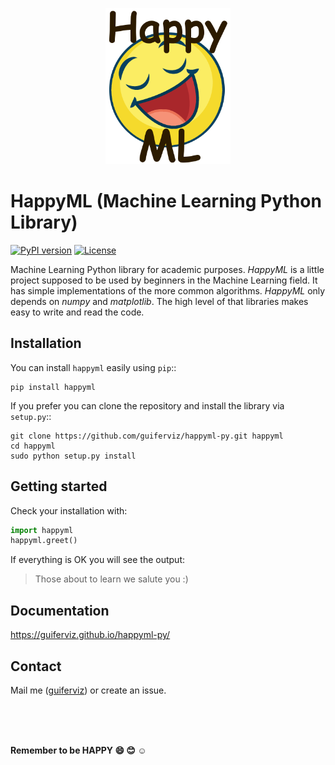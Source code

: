 
<p align="center">
  <img width="200px" src="happyml-logo.png" alt="HappyML logo">
</p>

 HappyML (Machine Learning Python Library)
===========================================

[![PyPI version](https://badge.fury.io/py/happyml.svg)](https://badge.fury.io/py/happyml)
[![License](https://img.shields.io/badge/license-GPL-blue.svg)]()

Machine Learning Python library for academic purposes. *HappyML* is a little project supposed to be used by beginners in the Machine Learning field. It has simple implementations of the more common algorithms. *HappyML* only depends on *numpy* and *matplotlib*. The high level of that libraries makes easy to write and read the code.


Installation
------------

You can install `happyml` easily using `pip`::

	pip install happyml

If you prefer you can clone the repository and install the library via `setup.py`::

	git clone https://github.com/guiferviz/happyml-py.git happyml
	cd happyml
	sudo python setup.py install


Getting started
---------------

Check your installation with:

```python
import happyml
happyml.greet()
```

If everything is OK you will see the output:

> Those about to learn we salute you :)


Documentation
-------------

https://guiferviz.github.io/happyml-py/


Contact
-------

Mail me ([guiferviz](mailto:guiferviz@gmail.com)) or create an issue.

<br />
<br />
<br />

**Remember to be HAPPY :smile: :blush: :relaxed:**

